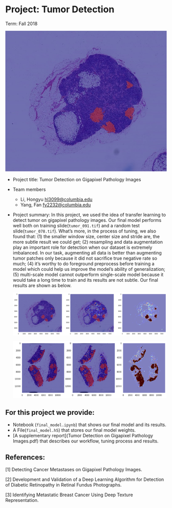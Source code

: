 # Project: Tumor Detection

Term: Fall 2018

![cover](./data/cover.jpg)

- Project title: Tumor Detection on Gigapixel Pathology Images

- Team members

  - Li, Hongyu hl3099@columbia.edu
  - Yang, Fan fy2232@columbia.edu

- Project summary: In this project, we used the idea of transfer learning to detect tumor on gigapixel pathology images. Our final model performs well both on training slide(`tumor_091.tif`) and a random test slide(`tumor_078.tif`). What’s more, in the process of tuning, we also found that: (1) the smaller window size, center size and stride are, the more subtle result we could get; (2) resampling and data augmentation play an important role for detection when our dataset is extremely imbalanced. In our task, augmenting all data is better than augmenting tumor patches only because it did not sacrifice true negative rate so much; (4) it’s worthy to do foreground preprocess before training a model which could help us improve the model’s ability of generalization; (5) multi-scale model cannot outperform single-scale model because it would take a long time to train and its results are not subtle.  Our final results are shown as below.

  ![Training Result](./output/final_output_training.png)

  ![Test Result](./output/final_output_test.png) 




## For this project we provide: 

  - Notebook (`final_model.ipynb`) that shows our final model and its results. 
  - A File(`final_model.h5`) that stores our final model weights.
  - [A supplementary report](Tumor Detection on Gigapixel Pathology Images.pdf) that describes our workflow, tuning process and results.




## References:

[1] Detecting Cancer Metastases on Gigapixel Pathology Images.

[2] Development and Validation of a Deep Learning Algorithm for Detection of Diabetic Retinopathy in Retinal Fundus Photographs. 

[3] Identifying Metastatic Breast Cancer Using Deep Texture Representation. 
